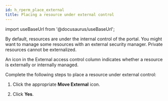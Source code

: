 ```yaml
---
id: h_rperm_place_external
title: Placing a resource under external control
---
```

import useBaseUrl from '@docusaurus/useBaseUrl';



By default, resources are under the internal control of the portal. You might want to manage some resources with an external security manager. Private resources cannot be externalized.

An icon in the External access control column indicates whether a resource is externally or internally managed.

Complete the following steps to place a resource under external control:

1.  Click the appropriate **Move External** icon.

2.  Click **Yes**.


